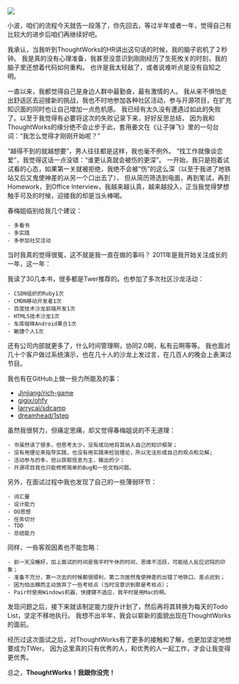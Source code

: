 <img src='https://img0.baidu.com/it/u=2125285055,3831921968&fm=253&fmt=auto&app=138&f=JPEG?w=750&h=500' />

小波，咱们的流程今天就告一段落了，你先回去，等过半年或者一年，觉得自己有比较大的进步后咱们再继续好吧。

我承认，当我听到ThoughtWorks的HR讲出这句话的时候，我的脑子宕机了２秒钟。
我是真的没有心理准备，我甚至没意识到刚刚经历了生死攸关的时刻，我的脑子里还想着代码如何重构。
也许是我太轻敌了，或者说难听点是没有自知之明。

一直以来，我都觉得自己是身边人群中最勤奋，最有激情的人。
我从来不惧怕走出舒适区去迎接新的挑战，我也不时地参加各种社区活动，参与开源项目，在扩充知识面的同时也让自己增加一点危机感。
我已经有太久没有遭遇过如此的失败了。以至于我觉得有必要将这次的失败记录下来，好好反思总结，
因为我和ThoughtWorks的缘分绝不会止步于此，套用姜文在《让子弹飞》里的一句台词：“我怎么觉得才刚刚开始呢？”

“越得不到的就越想要”，男人往往都是这样，我也毫不例外。
“找工作就像谈恋爱”，我觉得这话一点没错：“谁更认真就会被伤的更深”。
一开始，我只是抱着试试看的心态，如果第一关就被拒绝，我绝不会被“伤”的这么深（以至于我进了地铁站又后又鬼使神差的从另一个口出去了），
但从简历筛选到电面，再到笔试，再到Homework，到Office Interview，我越来越认真，越来越投入，正当我觉得梦想触手可及的时候，迎接我的却是当头棒喝。

春梅姐临别给我几个建议：

    - 多看书
    - 多实践
    - 多参加社交活动

当时我真的觉得很冤，这不就是我一直在做的事吗？
2011年是我开始关注成长的一年，这一年：

我读了30几本书，很多都是Twer推荐的。也参加了多次社区沙龙活动：

    - CSDN组织的Ruby1次
    - CMDN移动开发者1次
    - 百度技术沙龙前端开发1次
    - HTML5技术沙龙1次
    - 车库咖啡Android果合1次
    - 敏捷个人1次

还有公司内部就更多了，什么时间管理啊，协同2.0啊，私有云啊等等。
我也面对几十个客户做过系统演示，也在几十人的沙龙上发过言，在几百人的晚会上表演过节目。

我也有在GitHub上做一些力所能及的事：

- [Jinjiang/rich-game](https://github.com/Jinjiang/rich-game)
- [gigix/ohfy](https://github.com/gigix/ohfy)
- [larrycai/sdcamp](https://github.com/larrycai/sdcamp)
- [dreamhead/1step](https://github.com/dreamhead/1step)

虽然我很努力，但痛定思痛，却又觉得春梅姐说的不无道理：

    - 书虽然读了很多，但思考太少，没有成功地将其纳入自己的知识框架；
    - 没有用理论来指导实践，也没有用实践来检验理论，所以无法形成自己的观点和见解;
    - 活动参与的多，但以获取信息为主，输出的少；
    - 开源项目我也只能修修简单的Bug和一些文档问题。

另外，在面试过程中我也发现了自己的一些薄弱环节：

    - 词汇量
    - 设计能力
    - OO思想
    - 任务切分
    - TDD
    - 总结能力

同样，一些客观因素也不能忽略：

    - 前一天没睡好，加上面试的时间是我平时午休的时间，思维不活跃，可能给人反应迟钝的印象；
    - 准备不充分，第一次去的时候都很顺利，第二次居然鬼使神差的出错了地铁口，差点迟到；
    - 因为怕出糗而主动放弃了一些考核点（当时没意识到那是考核点）；
    - Pair时使用Windows机器，快捷键不适应，我平时是用Mac的啊。

发现问题之后，接下来就该制定能力提升计划了，然后再将其转换为每天的Todo List，坚定不移地执行。
我想不出半年，我会以崭新的面貌出现在ThoughtWorks的面前。

经历过这次面试之后，对ThoughtWorks有了更多的接触和了解，也更加坚定地想要成为TWer。
因为这里真的只有优秀的人，和优秀的人一起工作，才会让我变得更优秀。

总之，**ThoughtWorks！我跟你没完！**
